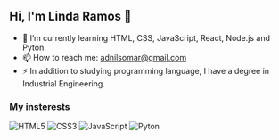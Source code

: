 ## Hi, I'm Linda Ramos 👋


- 🌱 I’m currently learning HTML, CSS, JavaScript, React, Node.js and Pyton.
- 📫 How to reach me: adnilsomar@gmail.com
- ⚡ In addition to studying programming language, I have a degree in Industrial Engineering.

### My insterests
<div>
  <!-- HTML5 -->
  <img src="https://img.shields.io/badge/HTML5-E34F26?style=for-the-badge&logo=html5&logoColor=white" alt="HTML5"/>
  
  <!-- CSS3 -->
  <img src="https://img.shields.io/badge/CSS3-1572B6?style=for-the-badge&logo=css3&logoColor=white" alt="CSS3"/>

  <!-- JavaScript -->
  <img src="https://img.shields.io/badge/JavaScript-F7DF1E?style=for-the-badge&logo=javascript&logoColor=black" alt="JavaScript"/>

  <!-- Pyton -->
  <img src="https://img.shields.io/badge/python-3670A0?style=for-the-badge&logo=python&logoColor=ffdd54" alt="Pyton"/>

  <!-- ReactJS -->
  <!-- <img src="https://img.shields.io/badge/React-20232A?style=for-the-badge&logo=react&logoColor=61DAFB" alt="ReactJS"/> -->
<div/>
